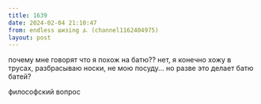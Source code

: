 ```yaml
---
title: 1639
date: 2024-02-04 21:10:47
from: endless шизing ⍼ (channel1162404975)
layout: post
---
```


почему мне говорят что я похож на батю?? нет, я конечно хожу в трусах, разбрасываю носки, не мою посуду... но разве это делает батю батей?

философский вопрос
